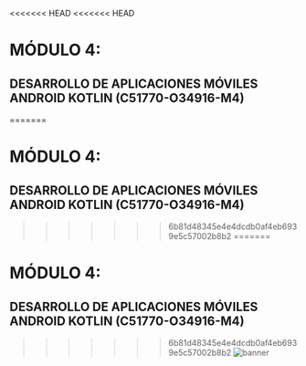 <<<<<<< HEAD
<<<<<<< HEAD
# MÓDULO 4: 
## DESARROLLO DE APLICACIONES MÓVILES ANDROID KOTLIN (C51770-O34916-M4)

=======
# MÓDULO 4: 
## DESARROLLO DE APLICACIONES MÓVILES ANDROID KOTLIN (C51770-O34916-M4)

>>>>>>> 6b81d48345e4e4dcdb0af4eb6939e5c57002b8b2
=======
# MÓDULO 4: 
## DESARROLLO DE APLICACIONES MÓVILES ANDROID KOTLIN (C51770-O34916-M4)

>>>>>>> 6b81d48345e4e4dcdb0af4eb6939e5c57002b8b2
![banner](https://i.imgur.com/ak0OWBi.png)